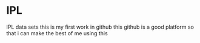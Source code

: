 # IPL
IPL data sets
this is my first work in github
this github is a good platform so that i can make the best of me using this
